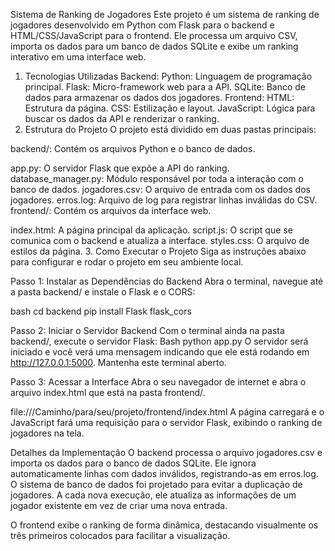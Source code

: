 Sistema de Ranking de Jogadores
Este projeto é um sistema de ranking de jogadores desenvolvido em Python com Flask para o backend e HTML/CSS/JavaScript para o frontend. Ele processa um arquivo CSV, importa os dados para um banco de dados SQLite e exibe um ranking interativo em uma interface web.

1. Tecnologias Utilizadas
Backend:
Python: Linguagem de programação principal.
Flask: Micro-framework web para a API.
SQLite: Banco de dados para armazenar os dados dos jogadores.
Frontend:
HTML: Estrutura da página.
CSS: Estilização e layout.
JavaScript: Lógica para buscar os dados da API e renderizar o ranking.
2. Estrutura do Projeto
O projeto está dividido em duas pastas principais:

backend/: Contém os arquivos Python e o banco de dados.

app.py: O servidor Flask que expõe a API do ranking.
database_manager.py: Módulo responsável por toda a interação com o banco de dados.
jogadores.csv: O arquivo de entrada com os dados dos jogadores.
erros.log: Arquivo de log para registrar linhas inválidas do CSV.
frontend/: Contém os arquivos da interface web.

index.html: A página principal da aplicação.
script.js: O script que se comunica com o backend e atualiza a interface.
styles.css: O arquivo de estilos da página.
3. Como Executar o Projeto
Siga as instruções abaixo para configurar e rodar o projeto em seu ambiente local.

Passo 1: Instalar as Dependências do Backend
Abra o terminal, navegue até a pasta backend/ e instale o Flask e o CORS:

bash cd backend pip install Flask flask_cors

Passo 2: Iniciar o Servidor Backend Com o terminal ainda na pasta backend/, execute o servidor Flask: Bash python app.py O servidor será iniciado e você verá uma mensagem indicando que ele está rodando em http://127.0.0.1:5000. Mantenha este terminal aberto.

Passo 3: Acessar a Interface Abra o seu navegador de internet e abra o arquivo index.html que está na pasta frontend/.

file:///Caminho/para/seu/projeto/frontend/index.html A página carregará e o JavaScript fará uma requisição para o servidor Flask, exibindo o ranking de jogadores na tela.

Detalhes da Implementação O backend processa o arquivo jogadores.csv e importa os dados para o banco de dados SQLite. Ele ignora automaticamente linhas com dados inválidos, registrando-as em erros.log.
O sistema de banco de dados foi projetado para evitar a duplicação de jogadores. A cada nova execução, ele atualiza as informações de um jogador existente em vez de criar uma nova entrada.

O frontend exibe o ranking de forma dinâmica, destacando visualmente os três primeiros colocados para facilitar a visualização.
